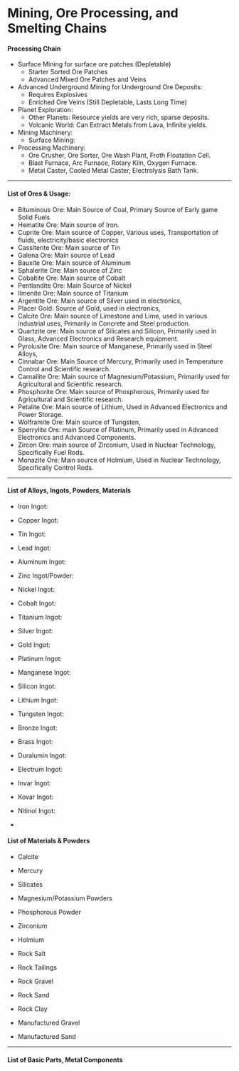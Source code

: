 # Mining, Ore Processing, and Smelting Chains
#### Processing Chain
- Surface Mining for surface ore patches (Depletable)
    - Starter Sorted Ore Patches
    - Advanced Mixed Ore Patches and Veins
- Advanced Underground Mining for Underground Ore Deposits:
  - Requires Explosives
  - Enriched Ore Veins (Still Depletable, Lasts Long Time)
- Planet Exploration:
    - Other Planets: Resource yields are very rich, sparse deposits.
    - Volcanic World: Can Extract Metals from Lava, Infinite yields.
- Mining Machinery:
    - Surface Mining: 
- Processing Machinery:
    - Ore Crusher, Ore Sorter, Ore Wash Plant, Froth Floatation Cell.
    - Blast Furnace, Arc Furnace, Rotary Kiln, Oxygen Furnace.
    - Metal Caster, Cooled Metal Caster, Electrolysis Bath Tank.
---
#### List of Ores & Usage:
- Bituminous Ore: Main Source of Coal, Primary Source of Early game Solid Fuels
- Hematite Ore: Main source of Iron.
- Cuprite Ore: Main source of Copper, Various uses, Transportation of fluids, electricity/basic electronics
- Cassiterite Ore: Main source of Tin
- Galena Ore: Main source of Lead
- Bauxite Ore: Main source of Aluminum
- Sphalerite Ore: Main source of Zinc
- Cobaltite Ore: Main source of Cobalt
- Pentlandite Ore: Main Source of Nickel
- Ilmenite Ore: Main source of Titanium
- Argentite Ore: Main source of Silver used in electronics,
- Placer Gold: Source of Gold, used in electronics,
- Calcite Ore: Main source of Limestone and Lime, used in various industrial uses, Primarily in Concrete and Steel production.
- Quartzite ore: Main source of Silicates and Silicon, Primarily used in Glass, Advanced Electronics and Research equipment.
- Pyrolusite Ore: Main source of Manganese, Primarily used in Steel Alloys,
- Cinnabar Ore: Main Source of Mercury, Primarily used in Temperature Control and Scientific research.
- Carnallite Ore: Main source of Magnesium/Potassium, Primarily used for Agricultural and Scientific research.
- Phosphorite Ore: Main source of Phosphorous, Primarily used for Agricultural and Scientific research.
- Petalite Ore: Main source of Lithium, Used in Advanced Electronics and Power Storage.
- Wolframite Ore: Main source of Tungsten,
- Sperrylite Ore: main Source of Platinum, Primarily used in Advanced Electronics and Advanced Components.
- Zircon Ore: main source of Zirconium, Used in Nuclear Technology, Specifically Fuel Rods.
- Monazite Ore: Main source of Holmium, Used in Nuclear Technology, Specifically Control Rods.
---
#### List of Alloys, Ingots, Powders, Materials
- Iron Ingot:
- Copper Ingot:
- Tin Ingot:
- Lead Ingot:
- Aluminum Ingot:
- Zinc Ingot/Powder:
- Nickel Ingot:
- Cobalt Ingot:
- Titanium Ingot:
- Silver Ingot:
- Gold Ingot:
- Platinum Ingot:
- Manganese Ingot:
- Silicon Ingot:
- Lithium Ingot:
- Tungsten Ingot:
- Bronze Ingot:
- Brass Ingot:
- Duralumin Ingot:
- Electrum Ingot:
- Invar Ingot:
- Kovar Ingot:
- Nitinol Ingot:

- 
#### List of Materials & Powders
- Calcite
- Mercury
- Silicates
- Magnesium/Potassium Powders
- Phosphorous Powder
- Zirconium
- Holmium

- Rock Salt
- Rock Tailings
- Rock Gravel
- Rock Sand
- Rock Clay
- Manufactured Gravel
- Manufactured Sand
---
#### List of Basic Parts, Metal Components
